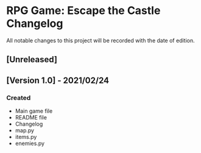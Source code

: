 # RPG Game: Escape the Castle Changelog
All notable changes to this project will be recorded with the date of edition.

## [Unreleased]

## [Version 1.0] - 2021/02/24
### Created
- Main game file
- README file
- Changelog
- map.py
- items.py
- enemies.py